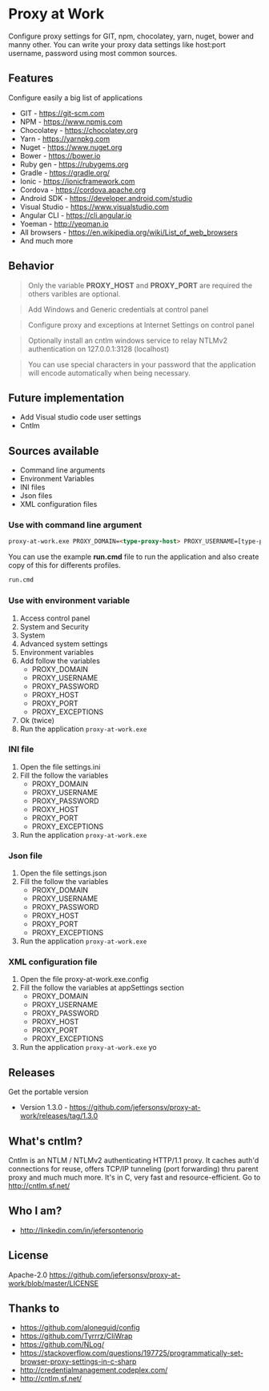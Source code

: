 # Proxy at Work

Configure proxy settings for GIT, npm, chocolatey, yarn, nuget, bower and manny other.
You can write your proxy data settings like host:port username, password using most common sources.

## Features
Configure easily a big list of applications
* GIT - https://git-scm.com
* NPM - https://www.npmjs.com
* Chocolatey - https://chocolatey.org
* Yarn - https://yarnpkg.com
* Nuget - https://www.nuget.org
* Bower - https://bower.io
* Ruby gen - https://rubygems.org
* Gradle - https://gradle.org/
* Ionic - https://ionicframework.com
* Cordova - https://cordova.apache.org
* Android SDK - https://developer.android.com/studio
* Visual Studio - https://www.visualstudio.com
* Angular CLI - https://cli.angular.io
* Yoeman - http://yeoman.io
* All browsers - https://en.wikipedia.org/wiki/List_of_web_browsers
* And much more

## Behavior

> Only the variable **PROXY_HOST** and **PROXY_PORT** are required the others varibles are optional.

> Add Windows and Generic credentials at control panel

> Configure proxy and exceptions at Internet Settings on control panel

> Optionally install an cntlm windows service to relay NTLMv2 authentication on 127.0.0.1:3128 (localhost)

> You can use special characters in your password that the application will encode automatically when being necessary.

## Future implementation
* Add Visual studio code user settings
* Cntlm

## Sources available

* Command line arguments
* Environment Variables
* INI files
* Json files
* XML configuration files

### Use with command line argument
```html
proxy-at-work.exe PROXY_DOMAIN=<type-proxy-host> PROXY_USERNAME=[type-proxy-username] PROXY_PASSWORD=[type-proxy-password] PROXY_HOST=<type-proxy-port> PROXY_EXCEPTIONS=[type-proxy-url-exceptions]
```

You can use the example **run.cmd** file to run the application and also create copy of this for differents profiles.
```html
run.cmd
```

### Use with environment variable
1. Access control panel
2. System and Security
3. System
4. Advanced system settings
5. Environment variables
6. Add follow the variables
    * PROXY_DOMAIN
    * PROXY_USERNAME
    * PROXY_PASSWORD
    * PROXY_HOST
    * PROXY_PORT
    * PROXY_EXCEPTIONS
7. Ok (twice)
8. Run the application `proxy-at-work.exe`


### INI file
1. Open the file settings.ini
2. Fill the follow the variables
    * PROXY_DOMAIN
    * PROXY_USERNAME
    * PROXY_PASSWORD
    * PROXY_HOST
    * PROXY_PORT
    * PROXY_EXCEPTIONS
3. Run the application `proxy-at-work.exe`

### Json file
1. Open the file settings.json
2. Fill the follow the variables
    * PROXY_DOMAIN
    * PROXY_USERNAME
    * PROXY_PASSWORD
    * PROXY_HOST
    * PROXY_PORT
    * PROXY_EXCEPTIONS
3. Run the application `proxy-at-work.exe`

### XML configuration file
1. Open the file proxy-at-work.exe.config
2. Fill the follow the variables at appSettings section
    * PROXY_DOMAIN
    * PROXY_USERNAME
    * PROXY_PASSWORD
    * PROXY_HOST
    * PROXY_PORT
    * PROXY_EXCEPTIONS
3. Run the application `proxy-at-work.exe`
yo 
## Releases

Get the portable version
* Version 1.3.0 - https://github.com/jefersonsv/proxy-at-work/releases/tag/1.3.0

## What's cntlm?
Cntlm is an NTLM / NTLMv2 authenticating HTTP/1.1 proxy. It caches auth'd connections for reuse, offers TCP/IP tunneling (port forwarding) thru parent proxy and much much more. It's in C, very fast and resource-efficient. Go to http://cntlm.sf.net/

## Who I am?
* http://linkedin.com/in/jefersontenorio

## License

Apache-2.0 https://github.com/jefersonsv/proxy-at-work/blob/master/LICENSE

## Thanks to
* https://github.com/aloneguid/config
* https://github.com/Tyrrrz/CliWrap
* https://github.com/NLog/
* https://stackoverflow.com/questions/197725/programmatically-set-browser-proxy-settings-in-c-sharp
* http://credentialmanagement.codeplex.com/
* http://cntlm.sf.net/